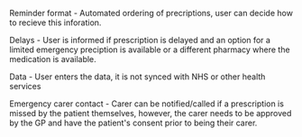Reminder format - Automated ordering of precriptions, user can decide how to recieve this inforation.

Delays - User is informed if prescription is delayed and an option for a limited emergency preciption is available or a different pharmacy where the medication is available.

Data - User enters the data, it is not synced with NHS or other health services


Emergency carer contact - Carer can be notified/called if a prescription is missed by the patient themselves, however, the carer needs to be approved by the GP and have the patient's consent prior to being their carer. 
